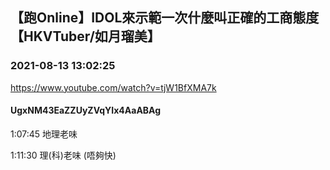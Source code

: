 ## 【跑Online】IDOL來示範一次什麼叫正確的工商態度【HKVTuber/如月瑠美】
### 2021-08-13 13:02:25
https://www.youtube.com/watch?v=tjW1BfXMA7k
#### UgxNM43EaZZUyZVqYIx4AaABAg
1:07:45 地理老味

1:11:30 理(科)老味 (唔夠快)

